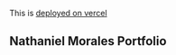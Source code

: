 This is [deployed on vercel](https://nathanielmorales.vercel.app)  

## Nathaniel Morales Portfolio

 
